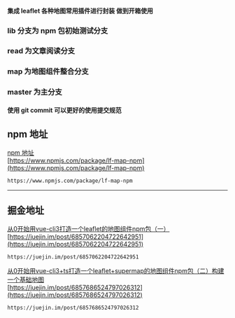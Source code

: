 #### 集成 leaflet 各种地图常用插件进行封装 做到开箱使用

### lib 分支为 npm 包初始测试分支

### read 为文章阅读分支

### map 为地图组件整合分支

### master 为主分支

#### 使用 git commit 可以更好的使用提交规范

## npm 地址

[npm 地址](https://www.npmjs.com/package/lf-map-npm)  
[https://www.npmjs.com/package/lf-map-npm](https://www.npmjs.com/package/lf-map-npm)

```
https://www.npmjs.com/package/lf-map-npm
```

---
## 掘金地址
[从0开始用vue-cli3打造一个leaflet的地图组件npm包（一）](https://juejin.im/post/6857062204722642951)  
[https://juejin.im/post/6857062204722642951](https://juejin.im/post/6857062204722642951)  
```
https://juejin.im/post/6857062204722642951
```

[从0开始用vue-cli3+ts打造一个leaflet+supermap的地图组件npm包（二）构建一个基础地图](https://juejin.im/post/6857686524797026312)  
[https://juejin.im/post/6857686524797026312](https://juejin.im/post/6857686524797026312)
```
https://juejin.im/post/6857686524797026312
```

